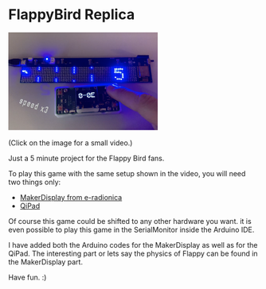 # FlappyBird Replica

<a href="https://www.instagram.com/p/BwZyq6DoRXg/?utm_source=ig_web_copy_link"><img src="docs/makerdisplay.png" width="300px"></a>

(Click on the image for a small video.)

Just a 5 minute project for the Flappy Bird fans.

To play this game with the same setup shown in the video, you will need two things only:
- [MakerDisplay from e-radionica](https://www.crowdsupply.com/e-radionica/maker-led-display)
- [QiPad](https://github.com/makermoekoe/Qi-pad)

Of course this game could be shifted to any other hardware you want. it is even possible to play this game in the SerialMonitor inside the Arduino IDE.

I have added both the Arduino codes for the MakerDisplay as well as for the QiPad. The interesting part or lets say the physics of Flappy can be found in the MakerDisplay part.

Have fun. :)
